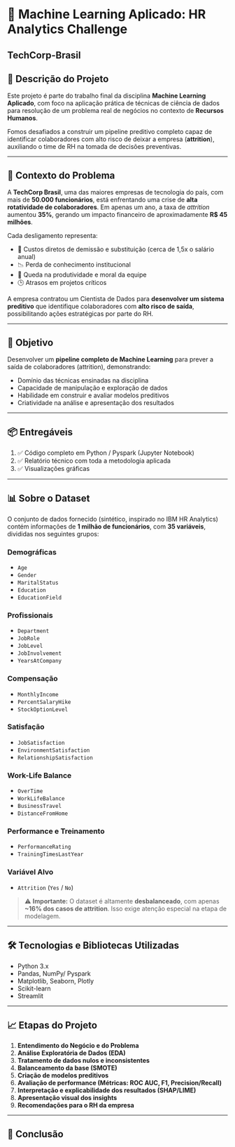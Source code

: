 # 🚀 Machine Learning Aplicado: HR Analytics Challenge

## TechCorp-Brasil

## 📘 Descrição do Projeto

Este projeto é parte do trabalho final da disciplina **Machine Learning Aplicado**, com foco na aplicação prática de técnicas de ciência de dados para resolução de um problema real de negócios no contexto de **Recursos Humanos**.

Fomos desafiados a construir um pipeline preditivo completo capaz de identificar colaboradores com alto risco de deixar a empresa (**attrition**), auxiliando o time de RH na tomada de decisões preventivas.

---

## 🏢 Contexto do Problema

A **TechCorp Brasil**, uma das maiores empresas de tecnologia do país, com mais de **50.000 funcionários**, está enfrentando uma crise de **alta rotatividade de colaboradores**. Em apenas um ano, a taxa de *attrition* aumentou **35%**, gerando um impacto financeiro de aproximadamente **R$ 45 milhões**.

Cada desligamento representa:

- 💸 Custos diretos de demissão e substituição (cerca de 1,5x o salário anual)
- 📉 Perda de conhecimento institucional
- 🧩 Queda na produtividade e moral da equipe
- 🕒 Atrasos em projetos críticos

A empresa contratou um Cientista de Dados para **desenvolver um sistema preditivo** que identifique colaboradores com **alto risco de saída**, possibilitando ações estratégicas por parte do RH.

---

## 🎯 Objetivo

Desenvolver um **pipeline completo de Machine Learning** para prever a saída de colaboradores (attrition), demonstrando:

- Domínio das técnicas ensinadas na disciplina
- Capacidade de manipulação e exploração de dados
- Habilidade em construir e avaliar modelos preditivos
- Criatividade na análise e apresentação dos resultados

---

## 📦 Entregáveis

1. ✅ Código completo em Python / Pyspark (Jupyter Notebook)
2. ✅ Relatório técnico com toda a metodologia aplicada
3. ✅ Visualizações gráficas

---

## 📊 Sobre o Dataset

O conjunto de dados fornecido (sintético, inspirado no IBM HR Analytics) contém informações de **1 milhão de funcionários**, com **35 variáveis**, divididas nos seguintes grupos:

### Demográficas
- `Age`
- `Gender`
- `MaritalStatus`
- `Education`
- `EducationField`

### Profissionais
- `Department`
- `JobRole`
- `JobLevel`
- `JobInvolvement`
- `YearsAtCompany`

### Compensação
- `MonthlyIncome`
- `PercentSalaryHike`
- `StockOptionLevel`

### Satisfação
- `JobSatisfaction`
- `EnvironmentSatisfaction`
- `RelationshipSatisfaction`

### Work-Life Balance
- `OverTime`
- `WorkLifeBalance`
- `BusinessTravel`
- `DistanceFromHome`

### Performance e Treinamento
- `PerformanceRating`
- `TrainingTimesLastYear`

### Variável Alvo
- `Attrition` (`Yes` / `No`)

> ⚠️ **Importante:** O dataset é altamente **desbalanceado**, com apenas **~16% dos casos de attrition**. Isso exige atenção especial na etapa de modelagem.

---

## 🛠️ Tecnologias e Bibliotecas Utilizadas

- Python 3.x
- Pandas, NumPy/ Pyspark
- Matplotlib, Seaborn, Plotly
- Scikit-learn
- Streamlit

---

## 📈 Etapas do Projeto

1. **Entendimento do Negócio e do Problema**
2. **Análise Exploratória de Dados (EDA)**
3. **Tratamento de dados nulos e inconsistentes**
4. **Balanceamento da base (SMOTE)**
5. **Criação de modelos preditivos**
6. **Avaliação de performance (Métricas: ROC AUC, F1, Precision/Recall)**
7. **Interpretação e explicabilidade dos resultados (SHAP/LIME)**
8. **Apresentação visual dos insights**
9. **Recomendações para o RH da empresa**

---

## 📌 Conclusão




